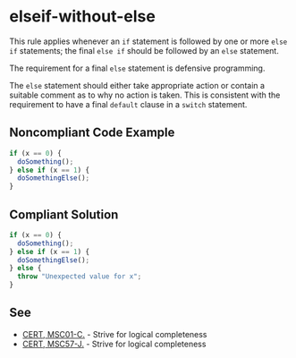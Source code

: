 # elseif-without-else

This rule applies whenever an `if` statement is followed by one or more `else if` statements; the final `else if` should be followed by an `else` statement.

The requirement for a final `else` statement is defensive programming.

The `else` statement should either take appropriate action or contain a suitable comment as to why no action is taken. This is consistent with the requirement to have a final `default` clause in a `switch` statement.

## Noncompliant Code Example

```javascript
if (x == 0) {
  doSomething();
} else if (x == 1) {
  doSomethingElse();
}
```
## Compliant Solution

```javascript
if (x == 0) {
  doSomething();
} else if (x == 1) {
  doSomethingElse();
} else {
  throw "Unexpected value for x";
}
```

## See

<ul>
  <li> <a href="https://wiki.sei.cmu.edu/confluence/display/c/MSC01-C.+Strive+for+logical+completeness">CERT, MSC01-C.</a> - Strive for logical completeness </li>
  <li> <a href="https://wiki.sei.cmu.edu/confluence/display/java/MSC57-J.+Strive+for+logical+completeness">CERT, MSC57-J.</a> - Strive for logical completeness </li>
</ul>
